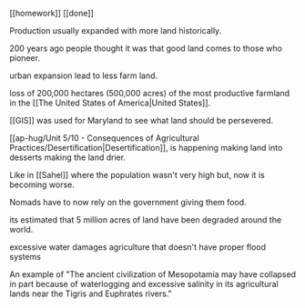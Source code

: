 [[homework]] [[done]]

Production usually expanded with more land historically.

200 years ago people thought it was that good land comes to those who pioneer.


urban expansion lead to less farm land.

loss of 200,000 hectares (500,000 acres) of the most productive farmland in the [[The United States of America|United States]].


[[GIS]] was used for Maryland to see what land should be persevered.

[[ap-hug/Unit 5/10 - Consequences of Agricultural Practices/Desertification|Desertification]], is happening making land into desserts making the land drier.

Like in [[Sahel]] where the population wasn't very high but, now it is becoming worse.

Nomads have to now rely on the government giving them food.

its estimated that 5 million acres of land have been degraded around the world.

excessive water damages agriculture that doesn't have proper flood systems

An example of "The ancient civilization of Mesopotamia may have collapsed in part because of waterlogging and excessive salinity in its agricultural lands near the Tigris and Euphrates rivers."
